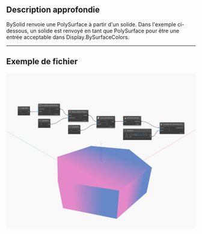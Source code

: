 ## Description approfondie
BySolid renvoie une PolySurface à partir d'un solide. Dans l'exemple ci-dessous, un solide est renvoyé en tant que PolySurface pour être une entrée acceptable dans Display.BySurfaceColors.
___
## Exemple de fichier

![BySolid](./Autodesk.DesignScript.Geometry.PolySurface.BySolid_img.jpg)

